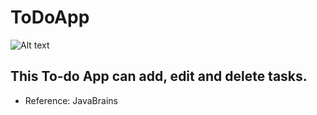 # ToDoApp

![Alt text](https://user-images.githubusercontent.com/16983475/27997948-40a027be-64c8-11e7-8d56-357bf0708b2a.PNG?raw=true "Optional Title")

## This To-do App can add, edit and delete tasks.   
- Reference: JavaBrains

